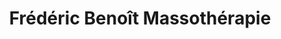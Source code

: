 ---
title: "Frédéric Benoît Massothérapie"
url: /montreal/frederic-benoit-massotherapie/
shop: massage
---